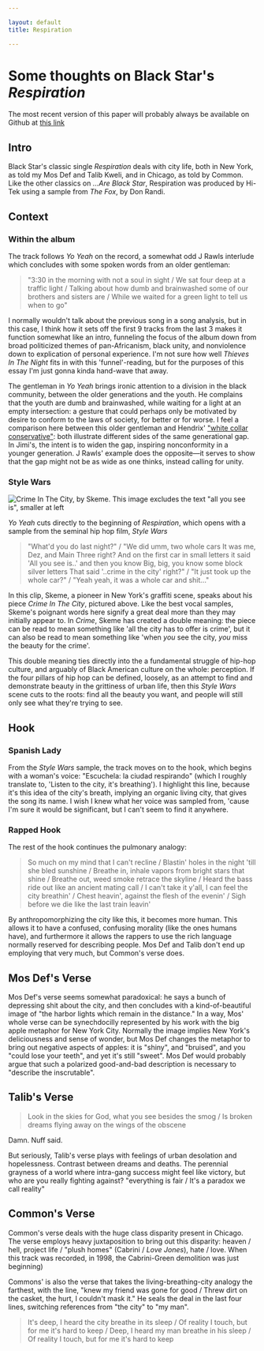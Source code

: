 ```yaml
---

layout: default
title: Respiration

---
```


# Some thoughts on Black Star's *Respiration*

The most recent version of this paper will probably always be available on Github at [this link](https://github.com/amonks/hip-hop-analysis/blob/master/respiration.md)

## Intro

Black Star's classic single *Respiration* deals with city life, both in New York, as told my Mos Def and Talib Kweli, and in Chicago, as told by Common. Like the other classics on *…Are Black Star*, Respiration was produced by Hi-Tek using a sample from *The Fox*, by Don Randi.

## Context

### Within the album

The track follows *Yo Yeah* on the record, a somewhat odd J Rawls interlude which concludes with some spoken words from an older gentleman:

>	"3:30 in the morning with not a soul in sight /
>	We sat four deep at a traffic light /
>	Talking about how dumb and brainwashed some of our brothers and sisters are /
>	While we waited for a green light to tell us when to go"

I normally wouldn't talk about the previous song in a song analysis, but in this case, I think how it sets off the first 9 tracks from the last 3 makes it function somewhat like an intro, funneling the focus of the album down from broad politicized themes of pan-Africanism, black unity, and nonviolence down to explication of personal experience. I'm not sure how well *Thieves In The Night* fits in with this 'funnel'-reading, but for the purposes of this essay I'm just gonna kinda hand-wave that away.

The gentleman in *Yo Yeah* brings ironic attention to a division in the black community, between the older generations and the youth. He complains that the youth are dumb and brainwashed, while waiting for a light at an empty intersection: a gesture that could perhaps only be motivated by desire to conform to the laws of society, for better or for worse. I feel a comparison here between this older gentleman and Hendrix' ["white collar conservative"](http://www.metrolyrics.com/if-6-was-9-lyrics-jimi-hendrix.html): both illustrate different sides of the same generational gap. In Jimi's, the intent is to widen the gap, inspiring nonconformity in a younger generation. J Rawls' example does the opposite—it serves to show that the gap might not be as wide as one thinks, instead calling for unity.

### Style Wars

![ Crime In The City, by Skeme. This image excludes the text "all you see is", smaller at left ](http://i118.photobucket.com/albums/o116/oldnangry/skeme-crime_in_the_city-lrg.jpg)

*Yo Yeah* cuts directly to the beginning of *Respiration*, which opens with a sample from the seminal hip hop film, *Style Wars*

>	"What'd you do last night?" /
>	"We did umm, two whole cars
>	It was me, Dez, and Main Three right?
>	And on the first car in small letters it said
>	'All you see is..' and then you know
>	Big, big, you know some block silver letters
>	That said '..crime in the city' right?" /
>	"It just took up the whole car?" /
>	"Yeah yeah, it was a whole car and shit..."

In this clip, Skeme, a pioneer in New York's graffiti scene, speaks about his piece *Crime In The City*, pictured above. Like the best vocal samples, Skeme's poignant words here signify a great deal more than they may initially appear to. In *Crime*, Skeme has created a double meaning: the piece can be read to mean something like 'all the city has to offer is crime', but it can also be read to mean something like 'when *you* see the city, *you* miss the beauty for the crime'.

This double meaning ties directly into the a fundamental struggle of hip-hop culture, and arguably of Black American culture on the whole: perception. If the four pillars of hip hop can be defined, loosely, as an attempt to find and demonstrate beauty in the grittiness of urban life, then this *Style Wars* scene cuts to the roots: find all the beauty you want, and people will still only see what they're trying to see.

## Hook

### Spanish Lady

From the *Style Wars* sample, the track moves on to the hook, which begins with a woman's voice: "Escuchela: la ciudad respirando" (which I roughly translate to, 'Listen to the city, it's breathing'). I highlight this line, because it's this idea of the city's breath, implying an organic living city, that gives the song its name. I wish I knew what her voice was sampled from, 'cause I'm sure it would be significant, but I can't seem to find it anywhere.

### Rapped Hook

The rest of the hook continues the pulmonary analogy:

>	So much on my mind that I can't recline /
>	Blastin' holes in the night 'till she bled sunshine /
>	Breathe in, inhale vapors from bright stars that shine /
>	Breathe out, weed smoke retrace the skyline /
>	Heard the bass ride out like an ancient mating call /
>	I can't take it y'all, I can feel the city breathin' /
>	Chest heavin', against the flesh of the evenin' /
>	Sigh before we die like the last train leavin'

By anthropomorphizing the city like this, it becomes more human. This allows it to have a confused, confusing morality (like the ones humans have), and furthermore it allows the rappers to use the rich language normally reserved for describing people. Mos Def and Talib don't end up employing that very much, but Common's verse does.

## Mos Def's Verse

Mos Def's verse seems somewhat paradoxical: he says a bunch of depressing shit about the city, and then concludes with a kind-of-beautiful image of "the harbor lights which remain in the distance." In a way, Mos' whole verse can be synechdocilly represented by his work with the big apple metaphor for New York City. Normally the image implies New York's deliciousness and sense of wonder, but Mos Def changes the metaphor to bring out negative aspects of apples: it is "shiny", and "bruised", and you "could lose your teeth", and yet it's still "sweet". Mos Def would probably argue that such a polarized good-and-bad description is necessary to "describe the inscrutable".

## Talib's Verse

>	Look in the skies for God, what you see besides the smog /
>	Is broken dreams flying away on the wings of the obscene

Damn. Nuff said.

But seriously, Talib's verse plays with feelings of urban desolation and hopelessness. Contrast between dreams and deaths. The perennial grayness of a world where intra-gang success might feel like victory, but who are you really fighting against? "everything is fair
/ It's a paradox we call reality"

## Common's Verse

Common's verse deals with the huge class disparity present in Chicago. The verse employs heavy juxtaposition to bring out this disparity: heaven / hell, project life / "plush homes" (Cabrini / *Love Jones*), hate / love. When this track was recorded, in 1998, the Cabrini-Green demolition was just beginning)

Commons' is also the verse that takes the living-breathing-city analogy the farthest, with the line, "knew my friend was gone for good / Threw dirt on the casket, the hurt, I couldn't mask it." He seals the deal in the last four lines, switching references from "the city" to "my man".

>	It's deep, I heard the city breathe in its sleep /
>	Of reality I touch, but for me it's hard to keep /
>	Deep, I heard my man breathe in his sleep /
>	Of reality I touch, but for me it's hard to keep